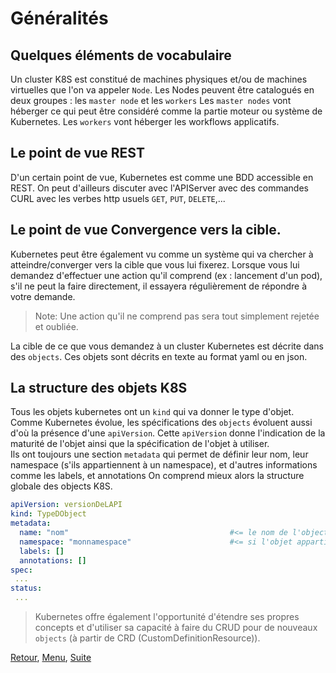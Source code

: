 # Généralités 
## Quelques éléments de vocabulaire
Un cluster K8S est constitué de machines physiques et/ou de machines virtuelles que l'on va appeler `Node`.
Les Nodes peuvent être catalogués en deux groupes : les `master node` et les `workers`
Les `master nodes` vont héberger ce qui peut être considéré comme la partie moteur ou système de Kubernetes.
Les `workers` vont héberger les workflows applicatifs.

## Le point de vue REST
D'un certain point de vue, Kubernetes est comme une BDD accessible en REST. 
On peut d'ailleurs discuter avec l'APIServer avec des commandes CURL avec les verbes http usuels `GET`, `PUT`, `DELETE`,...

## Le point de vue Convergence vers la cible.
Kubernetes peut être également vu comme un système qui va chercher à atteindre/converger vers la cible que vous lui fixerez.
Lorsque vous lui demandez d'effectuer une action qu'il comprend (ex : lancement d'un pod), s'il ne peut la faire directement, il essayera régulièrement de répondre à votre demande.

>Note: Une action qu'il ne comprend pas sera tout simplement rejetée et oubliée. 

La cible de ce que vous demandez à un cluster Kubernetes est décrite dans des `objects`. Ces objets sont décrits en texte au format yaml ou en json.

## La structure des objets K8S
Tous les objets kubernetes ont un `kind` qui va donner le type d'objet.
Comme Kubernetes évolue, les spécifications des `objects` évoluent aussi d'où la présence d'une `apiVersion`. Cette `apiVersion` donne l'indication de la maturité de l'objet ainsi que la spécification de l'objet à utiliser.   
Ils ont toujours une section `metadata` qui permet de définir leur nom, leur namespace (s'ils appartiennent à un namespace), et d'autres informations comme les labels, et annotations 
On comprend mieux alors la structure globale des objects K8S. 
```yaml
apiVersion: versionDeLAPI
kind: TypeDObject
metadata:
  name: "nom"                                    #<= le nom de l'object
  namespace: "monnamespace"                      #<= si l'objet appartient à un namespace
  labels: []
  annotations: []
spec:
 ...
status:
 ...
```

> Kubernetes offre également l'opportunité d'étendre ses propres concepts et d'utiliser sa capacité à faire du CRUD pour de nouveaux `objects` (à partir de CRD (CustomDefinitionResource)).

[Retour](https://obeyler.github.io/Formation-K8S/Chapitres/TopologieK8S.html), [Menu](https://obeyler.github.io/Formation-K8S/), [Suite](https://obeyler.github.io/Formation-K8S/Chapitres/KubeConfig.html)
